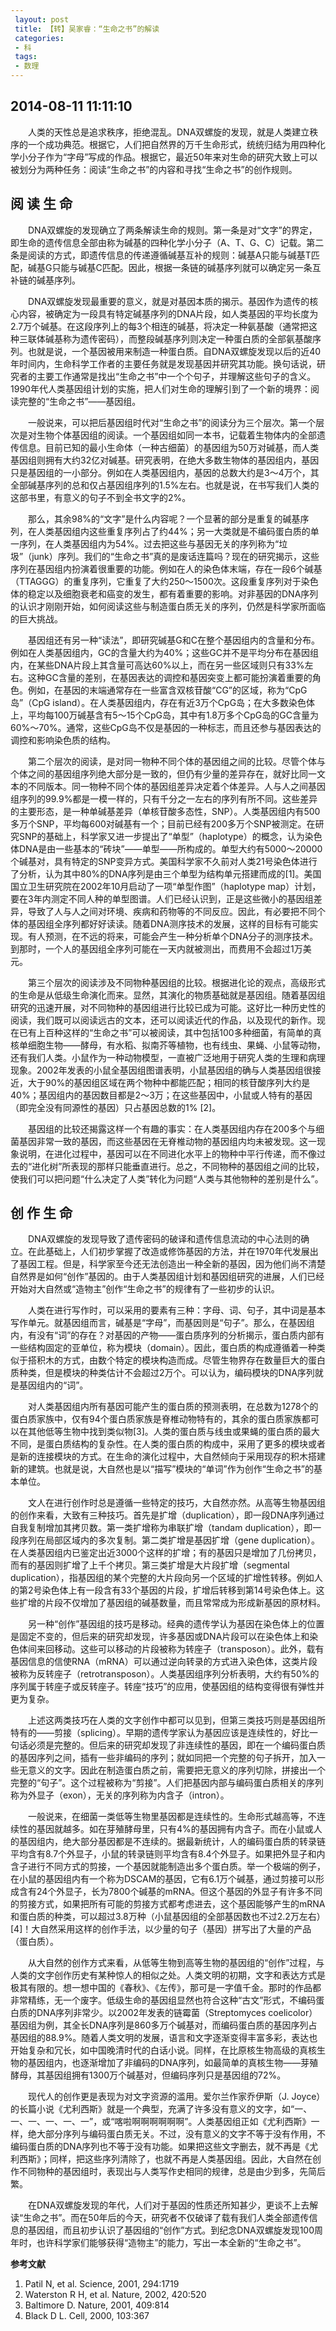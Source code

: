 ```yaml
---
 layout: post
 title: 【转】吴家睿：“生命之书”的解读
 categories:
 - 科
 tags:
 - 数理
---
```


## 2014-08-11 11:11:10

　　人类的天性总是追求秩序，拒绝混乱。DNA双螺旋的发现，就是人类建立秩序的一个成功典范。根据它，人们把自然界的万千生命形式，统统归结为用四种化学小分子作为“字母”写成的作品。根据它，最近50年来对生命的研究大致上可以被划分为两种任务：阅读“生命之书”的内容和寻找“生命之书”的创作规则。

## 阅 读 生 命

　　DNA双螺旋的发现确立了两条解读生命的规则。第一条是对“文字”的界定，即生命的遗传信息全部由称为碱基的四种化学小分子（A、T、G、C）记载。第二条是阅读的方式，即遗传信息的传递遵循碱基互补的规则：碱基A只能与碱基T匹配，碱基G只能与碱基C匹配。因此，根据一条链的碱基序列就可以确定另一条互补链的碱基序列。

　　DNA双螺旋发现最重要的意义，就是对基因本质的揭示。基因作为遗传的核心内容，被确定为一段具有特定碱基序列的DNA片段，如人类基因的平均长度为2.7万个碱基。在这段序列上的每3个相连的碱基，将决定一种氨基酸（通常把这种三联体碱基称为遗传密码），而整段碱基序列则决定一种蛋白质的全部氨基酸序列。也就是说，一个基因被用来制造一种蛋白质。自DNA双螺旋发现以后的近40年时间内，生命科学工作者的主要任务就是发现基因并研究其功能。换句话说，研究者的主要工作通常是找出“生命之书”中一个个句子，并理解这些句子的含义。1990年代人类基因组计划的实施，把人们对生命的理解引到了一个新的境界：阅读完整的“生命之书”——基因组。

　　一般说来，可以把后基因组时代对“生命之书”的阅读分为三个层次。第一个层次是对生物个体基因组的阅读。一个基因组如同一本书，记载着生物体内的全部遗传信息。目前已知的最小生命体（一种古细菌）的基因组为50万对碱基，而人类基因组则拥有大约32亿对碱基。研究表明，在绝大多数生物体的基因组内，基因只是基因组的一小部分。例如在人类基因组内，基因的总数大约是3～4万个，其全部碱基序列的总和仅占基因组序列的1.5%左右。也就是说，在书写我们人类的这部书里，有意义的句子不到全书文字的2%。

　　那么，其余98%的“文字”是什么内容呢？一个显著的部分是重复的碱基序列，在人类基因组内这些重复序列占了约44%；另一大类就是不编码蛋白质的单一序列，在人类基因组内为54%。过去把这些与基因无关的序列称为“垃圾”（junk）序列。我们的“生命之书”真的是废话连篇吗？现在的研究揭示，这些序列在基因组内扮演着很重要的功能。例如在人的染色体末端，存在一段6个碱基（TTAGGG）的重复序列，它重复了大约250～1500次。这段重复序列对于染色体的稳定以及细胞衰老和癌变的发生，都有着重要的影响。对非基因的DNA序列的认识才刚刚开始，如何阅读这些与制造蛋白质无关的序列，仍然是科学家所面临的巨大挑战。

　　基因组还有另一种“读法”，即研究碱基G和C在整个基因组内的含量和分布。例如在人类基因组内，GC的含量大约为40%；这些GC并不是平均分布在基因组内，在某些DNA片段上其含量可高达60%以上，而在另一些区域则只有33%左右。这种GC含量的差别，在基因表达的调控和基因突变上都可能扮演着重要的角色。例如，在基因的末端通常存在一些富含双核苷酸“CG”的区域，称为“CpG岛”（CpG island）。在人类基因组内，存在有近3万个CpG岛；在大多数染色体上，平均每100万碱基含有5～15个CpG岛，其中有1.8万多个CpG岛的GC含量为60%～70%。通常，这些CpG岛不仅是基因的一种标志，而且还参与基因表达的调控和影响染色质的结构。

　　第二个层次的阅读，是对同一物种不同个体的基因组之间的比较。尽管个体与个体之间的基因组序列绝大部分是一致的，但仍有少量的差异存在，就好比同一文本的不同版本。同一物种不同个体的基因组差异决定着个体差异。人与人之间基因组序列的99.9%都是一模一样的，只有千分之一左右的序列有所不同。这些差异的主要形态，是一种单碱基差异（单核苷酸多态性，SNP）。人类基因组内有500多万个SNP，平均每600对碱基有一个；目前已经有200多万个SNP被测定。在研究SNP的基础上，科学家又进一步提出了“单型”（haplotype）的概念，认为染色体DNA是由一些基本的“砖块”——单型——所构成的。单型大约有5000～20000个碱基对，具有特定的SNP变异方式。美国科学家不久前对人类21号染色体进行了分析，认为其中80%的DNA序列是由三个单型为结构单元搭建而成的[1]。美国国立卫生研究院在2002年10月启动了一项“单型作图”（haplotype map）计划，要在3年内测定不同人种的单型图谱。人们已经认识到，正是这些微小的基因组差异，导致了人与人之间对环境、疾病和药物等的不同反应。因此，有必要把不同个体的基因组全序列都好好读读。随着DNA测序技术的发展，这样的目标有可能实现。有人预测，在不远的将来，可能会产生一种分析单个DNA分子的测序技术。到那时，一个人的基因组全序列可能在一天内就被测出，而费用不会超过1万美元。

　　第三个层次的阅读涉及不同物种基因组的比较。根据进化论的观点，高级形式的生命是从低级生命演化而来。显然，其演化的物质基础就是基因组。随着基因组研究的迅速开展，对不同物种的基因组进行比较已成为可能。这好比一种历史性的阅读，我们既可以阅读远古的文本，还可以阅读近代的作品，以及现代的新作。现在已有上百种这样的“生命之书”可以被阅读，其中包括100多种细菌，有简单的真核单细胞生物——酵母，有水稻、拟南芥等植物，也有线虫、果蝇、小鼠等动物，还有我们人类。小鼠作为一种动物模型，一直被广泛地用于研究人类的生理和病理现象。2002年发表的小鼠全基因组图谱表明，小鼠基因组的确与人类基因组很接近，大于90%的基因组区域在两个物种中都能匹配；相同的核苷酸序列大约是40%；基因组内的基因数目都是2～3万；在这些基因中，小鼠或人特有的基因（即完全没有同源性的基因）只占基因总数的1% [2]。

　　基因组的比较还揭露这样一个有趣的事实：在人类基因组内存在200多个与细菌基因非常一致的基因，而这些基因在无脊椎动物的基因组内均未被发现。这一现象说明，在进化过程中，基因可以在不同进化水平上的物种中平行传递，而不像过去的“进化树”所表现的那样只能垂直进行。总之，不同物种的基因组之间的比较，使我们可以把问题“什么决定了人类”转化为问题“人类与其他物种的差别是什么”。

## 创 作 生 命

　　DNA双螺旋的发现导致了遗传密码的破译和遗传信息流动的中心法则的确立。在此基础上，人们初步掌握了改造或修饰基因的方法，并在1970年代发展出了基因工程。但是，科学家至今还无法创造出一种全新的基因，因为他们尚不清楚自然界是如何“创作”基因的。由于人类基因组计划和基因组研究的进展，人们已经开始对大自然或“造物主”创作“生命之书”的规律有了一些初步的认识。

　　人类在进行写作时，可以采用的要素有三种：字母、词、句子，其中词是基本写作单元。就基因组而言，碱基是“字母”，而基因则是“句子”。那么，在基因组内，有没有“词”的存在？对基因的产物——蛋白质序列的分析揭示，蛋白质内部有一些结构固定的亚单位，称为模块（domain）。因此，蛋白质的构成遵循着一种类似于搭积木的方式，由数个特定的模块构造而成。尽管生物界存在数量巨大的蛋白质种类，但是模块的种类估计不会超过2万个。可以认为，编码模块的DNA序列就是基因组内的“词”。

　　对人类基因组内所有基因可能产生的蛋白质的预测表明，在总数为1278个的蛋白质家族中，仅有94个蛋白质家族是脊椎动物特有的，其余的蛋白质家族都可以在其他低等生物中找到类似物[3]。人类的蛋白质与线虫或果蝇的蛋白质的最大不同，是蛋白质结构的复杂性。在人类的蛋白质的构成中，采用了更多的模块或者是新的连接模块的方式。在生命的演化过程中，大自然倾向于采用现存的积木搭建新的建筑。也就是说，大自然也是以“描写”模块的“单词”作为创作“生命之书”的基本单位。

　　文人在进行创作时总是遵循一些特定的技巧，大自然亦然。从高等生物基因组的创作来看，大致有三种技巧。首先是扩增（duplication），即一段DNA序列通过自我复制增加其拷贝数。第一类扩增称为串联扩增（tandam duplication），即一段序列在局部区域内的多次复制。第二类扩增是基因扩增（gene duplication）。在人类基因组内已鉴定出近3000个这样的扩增；有的基因只是增加了几份拷贝，而有的基因则扩增了上千个拷贝。第三类扩增是大片段扩增（segmental duplication），指基因组的某个完整的大片段向另一个区域的扩增性转移。例如人的第2号染色体上有一段含有33个基因的片段，扩增后转移到第14号染色体上。这些扩增的片段不仅增加了基因组的碱基数量，而且常常成为形成新基因的原材料。

　　另一种“创作”基因组的技巧是移动。经典的遗传学认为基因在染色体上的位置是固定不变的，但后来的研究却发现，许多基因或DNA片段可以在染色体上和染色体间来回移动。这些可以移动的片段被称为转座子（transposon）。此外，载有基因信息的信使RNA（mRNA）可以通过逆向转录的方式进入染色体，这类片段被称为反转座子（retrotransposon）。人类基因组序列分析表明，大约有50%的序列属于转座子或反转座子。转座“技巧”的应用，使基因组的结构变得很有弹性并更为复杂。

　　上述这两类技巧在人类的文字创作中都可以见到，但第三类技巧则是基因组所特有的——剪接（splicing）。早期的遗传学家认为基因应该是连续性的，好比一句话必须是完整的。但后来的研究却发现了非连续性的基因，即在一个编码蛋白质的基因序列之间，插有一些非编码的序列；就如同把一个完整的句子拆开，加入一些无意义的文字。因此在制造蛋白质之前，需要把无意义的序列切除，拼接出一个完整的“句子”。这个过程被称为“剪接”。人们把基因内部与编码蛋白质相关的序列称为外显子（exon），无关的序列称为内含子（intron）。

　　一般说来，在细菌一类低等生物里基因都是连续性的。生命形式越高等，不连续性的基因就越多。如在芽殖酵母里，只有4%的基因拥有内含子。而在小鼠或人的基因组内，绝大部分基因都是不连续的。据最新统计，人的编码蛋白质的转录链平均含有8.7个外显子，小鼠的转录链则平均含有8.4个外显子。如果把外显子和内含子进行不同方式的剪接，一个基因就能制造出多个蛋白质。举一个极端的例子，在小鼠的基因组内有一个称为DSCAM的基因，它有6.1万个碱基，通过剪接可以形成含有24个外显子，长为7800个碱基的mRNA。但这个基因的外显子有许多不同的剪接方式，如果把所有可能的剪接方式都考虑进去，这个基因能够产生的mRNA和蛋白质的种类，可以超过3.8万种（小鼠基因组的全部基因数也不过2.2万左右）[4]！大自然采用这样的创作手法，以少量的句子（基因）拼写出了大量的产品（蛋白质）。

　　从大自然的创作方式来看，从低等生物到高等生物的基因组的“创作”过程，与人类的文字创作历史有某种惊人的相似之处。人类文明的初期，文字和表达方式是极其有限的。想一想中国的《春秋》、《左传》，那可是一字值千金。那时的作品都非常精练，无一个废字。低级生命的基因组显然也符合这种“古文”形式，不编码蛋白质的DNA序列非常少。以2002年发表的链霉菌（Streptomyces coelicolor）基因组为例，其全长DNA序列是860多万个碱基对，而编码蛋白质的基因序列占基因组的88.9%。随着人类文明的发展，语言和文字逐渐变得丰富多彩，表达也开始复杂和冗长，如中国晚清时代的白话小说。同样，在比原核生物高级的真核生物的基因组内，也逐渐增加了非编码的DNA序列，如最简单的真核生物——芽殖酵母，其基因组拥有1300万个碱基对，但编码序列只是基因组的72%。

　　现代人的创作更是表现为对文字资源的滥用。爱尔兰作家乔伊斯（J. Joyce）的长篇小说《尤利西斯》就是一个典型，充满了许多没有意义的文字，如“一、一、一、一、一、一”，或“喀啦啊啊啊啊啊啊”。人类基因组正如《尤利西斯》一样，绝大部分序列与编码蛋白质无关。不过，没有意义的文字不等于没有作用，不编码蛋白质的DNA序列也不等于没有功能。如果把这些文字删去，就不再是《尤利西斯》；同样，把这些序列清除了，也就不再是人类基因组。因此，大自然在创作不同物种的基因组时，表现出与人类写作史相同的规律，总是由少到多，先简后繁。

　　在DNA双螺旋发现的年代，人们对于基因的性质还所知甚少，更谈不上去解读“生命之书”。而在50年后的今天，研究者不仅破译了载有我们人类全部遗传信息的基因组，而且初步认识了基因组的“创作”方式。到纪念DNA双螺旋发现100周年时，也许科学家们能够获得“造物主”的能力，写出一本全新的“生命之书”。

**参考文献**

1. Patil N, et al. Science, 2001, 294:1719
2. Waterston R H, et al. Nature, 2002, 420:520
3. Baltimore D. Nature, 2001, 409:814
4. Black D L. Cell, 2000, 103:367
